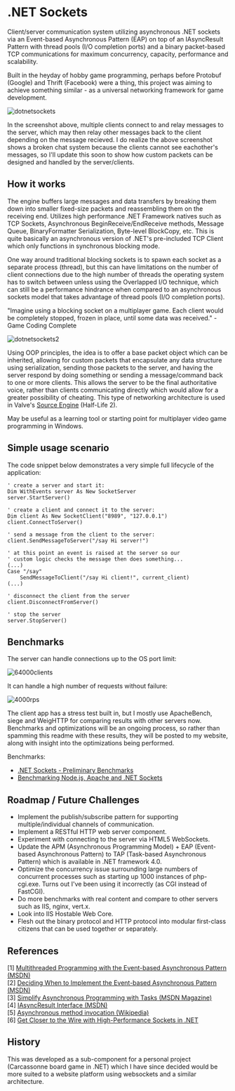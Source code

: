 .NET Sockets
============

Client/server communication system utilizing asynchronous .NET sockets via an Event-based Asynchronous Pattern (EAP) on top of an IAsyncResult Pattern with thread pools (I/O completion ports) and a binary packet-based TCP communications for maximum concurrency, capacity, performance and scalability.

Built in the heyday of hobby game programming, perhaps before Protobuf (Google) and Thrift (Facebook) were a thing, this project was aiming to achieve something similar - as a universal networking framework for game development.

![dotnetsockets](http://files.glassocean.net/github/dotnetsockets.png)

In the screenshot above, multiple clients connect to and relay messages to the server, which may then relay other messages back to the client depending on the message recieved. I do realize the above screenshot shows a broken chat system because the clients cannot see eachother's messages, so I'll update this soon to show how custom packets can be designed and handled by the server/clients.

How it works
------------

The engine buffers large messages and data transfers by breaking them down into smaller fixed-size packets and reassembling them on the receiving end. Utilizes high performance .NET Framework natives such as TCP Sockets, Asynchronous BeginReceive/EndReceive methods, Message Queue, BinaryFormatter Serialization, Byte-level BlockCopy, etc. This is quite basically an asynchronous version of .NET's pre-included TCP Client which only functions in synchronous blocking mode.

One way around traditional blocking sockets is to spawn each socket as a separate process (thread), but this can have limitations on the number of client connections due to the high number of threads the operating system has to switch between unless using the Overlapped I/O technique, which can still be a performance hindrance when compared to an asynchronous sockets model that takes advantage of thread pools (I/O completion ports).  

"Imagine using a blocking socket on a multiplayer game. Each client would be completely stopped, frozen in place, until some data was received." -Game Coding Complete

![dotnetsockets2](http://files.glassocean.net/github/dotnetsockets2.jpg)

Using OOP principles, the idea is to offer a base packet object which can be inherited, allowing for custom packets that encapsulate any data structure using serialization, sending those packets to the server, and having the server respond by doing something or sending a message/command back to one or more clients. This allows the server to be the final authoritative voice, rather than clients communicating directly which would allow for a greater possibility of cheating. This type of networking architecture is used in Valve's [Source Engine](https://developer.valvesoftware.com/wiki/Source_Multiplayer_Networking) (Half-Life 2).

May be useful as a learning tool or starting point for multiplayer video game programming in Windows.

Simple usage scenario
---------------------

The code snippet below demonstrates a very simple full lifecycle of the application:
```VB.net
' create a server and start it:
Dim WithEvents server As New SocketServer
server.StartServer()

' create a client and connect it to the server:
Dim client As New SocketClient("8989", "127.0.0.1")
client.ConnectToServer()

' send a message from the client to the server:
client.SendMessageToServer("/say Hi server!")

' at this point an event is raised at the server so our
' custom logic checks the message then does something...
(...)
Case "/say"
    SendMessageToClient("/say Hi client!", current_client)
(...)

' disconnect the client from the server
client.DisconnectFromServer()

' stop the server
server.StopServer()
```

Benchmarks
----------------

The server can handle connections up to the OS port limit:

![64000clients](http://glassocean.net/media/64000-clients.jpg)

It can handle a high number of requests without failure:

![4000rps](http://glassocean.net/media/requests-per-second.jpg)

The client app has a stress test built in, but I mostly use ApacheBench, siege and WeigHTTP for comparing results with other servers now. Benchmarks and optimizations will be an ongoing process, so rather than spamming this readme with these results, they will be posted to my website, along with insight into the optimizations being performed.

Benchmarks:
* [.NET Sockets - Preliminary Benchmarks](http://glassocean.net/dotnetsockets-preliminary-benchmarks/)
* [Benchmarking Node.js, Apache and .NET Sockets](http://glassocean.net/benchmarking-node-js-apache-and-net-sockets/)

Roadmap / Future Challenges
---------------------------
* Implement the publish/subscribe pattern for supporting multiple/individual channels of communication.
* Implement a RESTful HTTP web server component.
* Experiment with connecting to the server via HTML5 WebSockets.
* Update the APM (Asynchronous Programming Model) + EAP (Event-based Asynchronous Pattern) to TAP (Task-based Asynchronous Pattern) which is available in .NET framework 4.0.
* Optimize the concurrency issue surrounding large numbers of concurrent processes such as starting up 1000 instances of php-cgi.exe. Turns out I've been using it incorrectly (as CGI instead of FastCGI).
* Do more benchmarks with real content and compare to other servers such as IIS, nginx, vert.x.
* Look into IIS Hostable Web Core.
* Flesh out the binary protocol and HTTP protocol into modular first-class citizens that can be used together or separately.

References
----------
[1] [Multithreaded Programming with the Event-based Asynchronous Pattern (MSDN)](http://msdn.microsoft.com/en-us/library/hkasytyf.aspx)  
[2] [Deciding When to Implement the Event-based Asynchronous Pattern (MSDN)](http://msdn.microsoft.com/en-us/library/ms228966.aspx)  
[3] [Simplify Asynchronous Programming with Tasks (MSDN Magazine)](http://msdn.microsoft.com/en-us/magazine/ff959203.aspx)  
[4] [IAsyncResult Interface (MSDN)](http://msdn.microsoft.com/en-us/library/system.iasyncresult.aspx)  
[5] [Asynchronous method invocation (Wikipedia)](http://en.wikipedia.org/wiki/Asynchronous_method_invocation)  
[6] [Get Closer to the Wire with High-Performance Sockets in .NET](http://msdn.microsoft.com/en-us/magazine/cc300760.aspx)

History
-------

This was developed as a sub-component for a personal project (Carcassonne board game in .NET) which I have since decided would be more suited to a website platform using websockets and a similar architecture.
